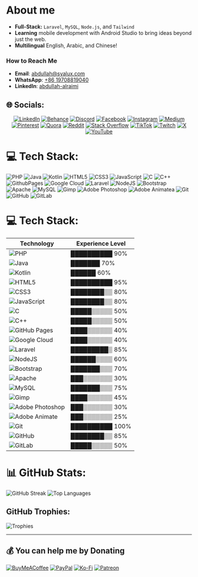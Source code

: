 # About me

- **Full-Stack:** <code>Laravel</code>, <code>MySQL</code>, <code>Node.js</code>, and <code>Tailwind</code>
- **Learning** mobile development with Android Studio to bring ideas beyond just the web.
- **Multilingual** English, Arabic, and Chinese!

### How to Reach Me

- **Email**: [abdullah@syalux.com](mailto:abdullah@syalux.com)
- **WhatsApp**: [+86 19708819040](https://wa.me/8619708819040)
- **LinkedIn**: [abdullah-alraimi](https://linkedin.com/in/abdullah-alraimi)

## 🌐 Socials:

<div align="center">

[![LinkedIn](https://img.shields.io/badge/LinkedIn-%230077B5.svg?logo=linkedin&logoColor=white)](https://linkedin.com/in/abdullah-alraimi)
[![Behance](https://img.shields.io/badge/Behance-1769ff?logo=behance&logoColor=white)](https://behance.net/akgg)
[![Discord](https://img.shields.io/badge/Discord-%237289DA.svg?logo=discord&logoColor=white)](https://discord.gg/al_raimi)
[![Facebook](https://img.shields.io/badge/Facebook-%231877F2.svg?logo=Facebook&logoColor=white)](https://facebook.com/aklraimi)
[![Instagram](https://img.shields.io/badge/Instagram-%23E4405F.svg?logo=Instagram&logoColor=white)](https://instagram.com/ak._.71)
[![Medium](https://img.shields.io/badge/Medium-12100E?logo=medium&logoColor=white)](https://medium.com/@ggak71)
[![Pinterest](https://img.shields.io/badge/Pinterest-%23E60023.svg?logo=Pinterest&logoColor=white)](https://pinterest.com/ggak71)
[![Quora](https://img.shields.io/badge/Quora-%23B92B27.svg?logo=Quora&logoColor=white)](https://quora.com/profile/Abdullah-Alraimi-1)
[![Reddit](https://img.shields.io/badge/Reddit-%23FF4500.svg?logo=Reddit&logoColor=white)](https://reddit.com/user/Al-rimi)
[![Stack Overflow](https://img.shields.io/badge/-Stackoverflow-FE7A16?logo=stack-overflow&logoColor=white)](https://stackoverflow.com/users/24881320)
[![TikTok](https://img.shields.io/badge/TikTok-%23000000.svg?logo=TikTok&logoColor=white)](https://tiktok.com/@al_raimi)
[![Twitch](https://img.shields.io/badge/Twitch-%239146FF.svg?logo=Twitch&logoColor=white)](https://twitch.tv/al_raimi)
[![X](https://img.shields.io/badge/X-black.svg?logo=X&logoColor=white)](https://x.com/ggak71)
[![YouTube](https://img.shields.io/badge/YouTube-%23FF0000.svg?logo=YouTube&logoColor=white)](https://youtube.com/@ak-71)

</div>

# 💻 Tech Stack:

![PHP](https://img.shields.io/badge/php-%23777BB4.svg?style=for-the-badge&logo=php&logoColor=white)
![Java](https://img.shields.io/badge/java-%23ED8B00.svg?style=for-the-badge&logo=openjdk&logoColor=white)
![Kotlin](https://img.shields.io/badge/kotlin-%237F52FF.svg?style=for-the-badge&logo=kotlin&logoColor=white)
![HTML5](https://img.shields.io/badge/html5-%23E34F26.svg?style=for-the-badge&logo=html5&logoColor=white)
![CSS3](https://img.shields.io/badge/css3-%231572B6.svg?style=for-the-badge&logo=css3&logoColor=white)
![JavaScript](https://img.shields.io/badge/javascript-%23323330.svg?style=for-the-badge&logo=javascript&logoColor=%23F7DF1E)
![C](https://img.shields.io/badge/c-%2300599C.svg?style=for-the-badge&logo=c&logoColor=white)
![C++](https://img.shields.io/badge/c++-%2300599C.svg?style=for-the-badge&logo=c%2B%2B&logoColor=white)
![GithubPages](https://img.shields.io/badge/github%20pages-121013?style=for-the-badge&logo=github&logoColor=white)
![Google Cloud](https://img.shields.io/badge/GoogleCloud-%234285F4.svg?style=for-the-badge&logo=google-cloud&logoColor=white)
![Laravel](https://img.shields.io/badge/laravel-%23FF2D20.svg?style=for-the-badge&logo=laravel&logoColor=white)
![NodeJS](https://img.shields.io/badge/node.js-6DA55F?style=for-the-badge&logo=node.js&logoColor=white)
![Bootstrap](https://img.shields.io/badge/bootstrap-%238511FA.svg?style=for-the-badge&logo=bootstrap&logoColor=white)
![Apache](https://img.shields.io/badge/apache-%23D42029.svg?style=for-the-badge&logo=apache&logoColor=white)
![MySQL](https://img.shields.io/badge/mysql-4479A1.svg?style=for-the-badge&logo=mysql&logoColor=white)
![Gimp](https://img.shields.io/badge/Gimp-657D8B?style=for-the-badge&logo=gimp&logoColor=FFFFFF)
![Adobe Photoshop](https://img.shields.io/badge/adobe%20photoshop-%2331A8FF.svg?style=for-the-badge&logo=adobe%20photoshop&logoColor=white)
![Adobe Animatea](https://img.shields.io/badge/Adobe%20Premiere%20Pro-9999FF.svg?style=for-the-badge&logo=Adobe%20Premiere%20Pro&logoColor=white)
![Git](https://img.shields.io/badge/git-%23F05033.svg?style=for-the-badge&logo=git&logoColor=white)
![GitHub](https://img.shields.io/badge/github-%23121011.svg?style=for-the-badge&logo=github&logoColor=white)
![GitLab](https://img.shields.io/badge/gitlab-%23181717.svg?style=for-the-badge&logo=gitlab&logoColor=white)


# 💻 Tech Stack:

| Technology      | Experience Level |
|-----------------|------------------|
| ![PHP](https://img.shields.io/badge/php-%23777BB4.svg?style=for-the-badge&logo=php&logoColor=white) | ██████████ 90% |
| ![Java](https://img.shields.io/badge/java-%23ED8B00.svg?style=for-the-badge&logo=openjdk&logoColor=white) | ███████ 70% |
| ![Kotlin](https://img.shields.io/badge/kotlin-%237F52FF.svg?style=for-the-badge&logo=kotlin&logoColor=white) | ██████ 60% |
| ![HTML5](https://img.shields.io/badge/html5-%23E34F26.svg?style=for-the-badge&logo=html5&logoColor=white) | ██████████ 95% |
| ![CSS3](https://img.shields.io/badge/css3-%231572B6.svg?style=for-the-badge&logo=css3&logoColor=white) | ████████▒▒ 80% |
| ![JavaScript](https://img.shields.io/badge/javascript-%23323330.svg?style=for-the-badge&logo=javascript&logoColor=%23F7DF1E) | ████████▒▒ 80% |
| ![C](https://img.shields.io/badge/c-%2300599C.svg?style=for-the-badge&logo=c&logoColor=white) | █████▒▒▒▒▒ 50% |
| ![C++](https://img.shields.io/badge/c++-%2300599C.svg?style=for-the-badge&logo=c%2B%2B&logoColor=white) | █████▒▒▒▒▒ 50% |
| ![GitHub Pages](https://img.shields.io/badge/github%20pages-121013?style=for-the-badge&logo=github&logoColor=white) | ████▒▒▒▒▒▒ 40% |
| ![Google Cloud](https://img.shields.io/badge/GoogleCloud-%234285F4.svg?style=for-the-badge&logo=google-cloud&logoColor=white) | ████▒▒▒▒▒▒ 40% |
| ![Laravel](https://img.shields.io/badge/laravel-%23FF2D20.svg?style=for-the-badge&logo=laravel&logoColor=white) | █████████▒ 85% |
| ![NodeJS](https://img.shields.io/badge/node.js-6DA55F?style=for-the-badge&logo=node.js&logoColor=white) | ██████▒▒▒▒ 60% |
| ![Bootstrap](https://img.shields.io/badge/bootstrap-%238511FA.svg?style=for-the-badge&logo=bootstrap&logoColor=white) | ███████▒▒▒ 70% |
| ![Apache](https://img.shields.io/badge/apache-%23D42029.svg?style=for-the-badge&logo=apache&logoColor=white) | ███▒▒▒▒▒▒▒ 30% |
| ![MySQL](https://img.shields.io/badge/mysql-4479A1.svg?style=for-the-badge&logo=mysql&logoColor=white) | ███████▒▒▒ 75% |
| ![Gimp](https://img.shields.io/badge/Gimp-657D8B?style=for-the-badge&logo=gimp&logoColor=FFFFFF) | ████▒▒▒▒▒▒ 45% |
| ![Adobe Photoshop](https://img.shields.io/badge/adobe%20photoshop-%2331A8FF.svg?style=for-the-badge&logo=adobe%20photoshop&logoColor=white) | ███▒▒▒▒▒▒▒ 30% |
| ![Adobe Animate](https://img.shields.io/badge/Adobe%20Premiere%20Pro-9999FF.svg?style=for-the-badge&logo=Adobe%20Premiere%20Pro&logoColor=white) | ███▒▒▒▒▒▒▒ 25% |
| ![Git](https://img.shields.io/badge/git-%23F05033.svg?style=for-the-badge&logo=git&logoColor=white) | ██████████ 100% |
| ![GitHub](https://img.shields.io/badge/github-%23121011.svg?style=for-the-badge&logo=github&logoColor=white) | ████████▒▒ 85% |
| ![GitLab](https://img.shields.io/badge/gitlab-%23181717.svg?style=for-the-badge&logo=gitlab&logoColor=white) | █████▒▒▒▒▒ 50% |

# 📊 GitHub Stats:

![GitHub Streak](https://github-readme-streak-stats.herokuapp.com/?user=Al-rimi&theme=dark&hide_border=false)
![Top Languages](https://github-readme-stats.vercel.app/api/top-langs/?username=Al-rimi&theme=dark&hide_border=false&include_all_commits=false&count_private=false&layout=compact)

## GitHub Trophies:

![Trophies](https://github-profile-trophy.vercel.app/?username=Al-rimi&theme=dark&no-frame=false&no-bg=false&margin-w=4)

---

## 💰 You can help me by Donating

[![BuyMeACoffee](https://img.shields.io/badge/Buy%20Me%20a%20Coffee-ffdd00?style=for-the-badge&logo=buy-me-a-coffee&logoColor=black)](https://buymeacoffee.com/alrimi)
[![PayPal](https://img.shields.io/badge/PayPal-00457C?style=for-the-badge&logo=paypal&logoColor=white)](https://paypal.me/rumaisaalrimi)
[![Ko-Fi](https://img.shields.io/badge/Ko--fi-F16061?style=for-the-badge&logo=ko-fi&logoColor=white)](https://ko-fi.com/alrimi) 
[![Patreon](https://img.shields.io/badge/Patreon-F96854?style=for-the-badge&logo=patreon&logoColor=white)](https://patreon.com/alrimi) 
